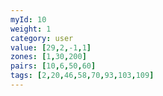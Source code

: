 ```yaml
---
myId: 10
weight: 1
category: user
value: [29,2,-1,1]
zones: [1,30,200]
pairs: [10,6,50,60]
tags: [2,20,46,58,70,93,103,109]
---
```

